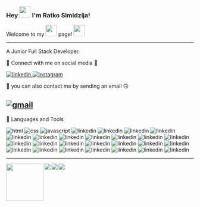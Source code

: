 ### Hey <img src="https://raw.githubusercontent.com/MartinHeinz/MartinHeinz/master/wave.gif" width="30px"> I'm Ratko Simidzija!
Welcome to my <img src="https://cdn.jsdelivr.net/gh/devicons/devicon/icons/github/github-original.svg" width="30px"> page! <img src="https://raw.githubusercontent.com/MartinHeinz/MartinHeinz/master/wave.gif" width="30px">


---

A Junior Full Stack Developer.

💬 Connect with me on social media 🙂

[<img src="https://img.shields.io/badge/LinkedIn-0077B5?style=for-the-badge&logo=linkedin&logoColor=white" alt="linkedin"/>
](https://linkedin.com/in/ratkosimidzija)
[<img src="https://img.shields.io/badge/Instagram-E4405F?style=for-the-badge&logo=instagram&logoColor=white" alt="instagram" />
](https://www.instagram.com/sira08_/)

📧 you can also contact me by sending an email 🙃

[<img src="https://img.shields.io/badge/Gmail-D14836?style=for-the-badge&logo=gmail&logoColor=white" alt="gmail"/>
](mailto:ratko.simidzija@icloud.com)
---

📂 Languages and Tools

<img src="https://img.shields.io/badge/HTML5-E34F26?style=for-the-badge&logo=html5&logoColor=white" alt="html"/> <img src="https://img.shields.io/badge/CSS3-1572B6?style=for-the-badge&logo=css3&logoColor=white" alt="css"/>
<img src="https://img.shields.io/badge/JavaScript-F7DF1E?style=for-the-badge&logo=javascript&logoColor=black" alt="javascript"/>
<img src="https://img.shields.io/badge/npm-CB3837?style=for-the-badge&logo=npm&logoColor=white" alt="linkedin"/>
<img src="https://img.shields.io/badge/Node.js-43853D?style=for-the-badge&logo=node-dot-js&logoColor=white" alt="linkedin"/>
<img src="https://img.shields.io/badge/Yarn-2C8EBB?style=for-the-badge&logo=yarn&logoColor=white" alt="linkedin"/>
<img src="https://img.shields.io/badge/Express.js-000000?style=for-the-badge&logo=express&logoColor=white" alt="linkedin"/>
<img src="https://img.shields.io/badge/Sass-CC6699?style=for-the-badge&logo=sass&logoColor=white" alt="linkedin"/>
<img src="https://img.shields.io/badge/Markdown-000000?style=for-the-badge&logo=markdown&logoColor=white" alt="linkedin"/>
<img src="https://img.shields.io/badge/React-20232A?style=for-the-badge&logo=react&logoColor=61DAFB" alt="linkedin"/>
<img src="https://img.shields.io/badge/Bootstrap-563D7C?style=for-the-badge&logo=bootstrap&logoColor=white" alt="linkedin"/>
<img src="https://img.shields.io/badge/Redux-593D88?style=for-the-badge&logo=redux&logoColor=white" alt="linkedin"/>
<img src="https://img.shields.io/badge/Material--UI-0081CB?style=for-the-badge&logo=material-ui&logoColor=white" alt="linkedin"/>
<img src="https://img.shields.io/badge/React_Router-CA4245?style=for-the-badge&logo=react-router&logoColor=white" alt="linkedin"/>
<img src="https://img.shields.io/badge/jQuery-0769AD?style=for-the-badge&logo=jquery&logoColor=white" alt="linkedin"/>
<img src="https://img.shields.io/badge/Git-F05032?style=for-the-badge&logo=git&logoColor=white" alt="linkedin"/>
<img src="https://img.shields.io/badge/Postman-FF6C37?style=for-the-badge&logo=Postman&logoColor=white" alt="linkedin"/>
<img src="https://img.shields.io/badge/Insomnia-5849be?style=for-the-badge&logo=Insomnia&logoColor=white" alt="linkedin"/>
<img src="https://img.shields.io/badge/Redux-593D88?style=for-the-badge&logo=redux&logoColor=white" alt="linkedin"/>
<img src="https://img.shields.io/badge/Visual_Studio_Code-0078D4?style=for-the-badge&logo=visual%20studio%20code&logoColor=white" alt="linkedin"/>
<img src="https://img.shields.io/badge/Linux-FCC624?style=for-the-badge&logo=linux&logoColor=black" alt="linkedin"/>
<img src="https://img.shields.io/badge/iOS-000000?style=for-the-badge&logo=ios&logoColor=white" alt="linkedin"/>
<img src="https://img.shields.io/badge/Firefox_Browser-FF7139?style=for-the-badge&logo=Firefox-Browser&logoColor=white" alt="linkedin"/>
<img src="https://img.shields.io/badge/Microsoft_Edge-0078D7?style=for-the-badge&logo=Microsoft-edge&logoColor=white" alt="linkedin"/>
<img src="https://img.shields.io/badge/Safari-FF1B2D?style=for-the-badge&logo=Safari&logoColor=white" alt="linkedin"/>
<img src="https://img.shields.io/badge/Google_chrome-4285F4?style=for-the-badge&logo=Google-chrome&logoColor=white" alt="linkedin"/>
<img src="https://img.shields.io/badge/Netlify-00C7B7?style=for-the-badge&logo=netlify&logoColor=white" alt="linkedin"/>
<img src="https://img.shields.io/badge/GitHub-100000?style=for-the-badge&logo=github&logoColor=white" alt="linkedin"/>

---

<a href="https://github.com/ratko-sim/github-readme-stats">
  <img width=100 align="left" src="https://github-readme-stats.vercel.app/api?username=ratko-sim&count_private=true&show_icons=true&bg_color=66000000&text_color=5D6D7E&title_color=0078FF&border_color=66000000&custom_title=GitHub Stats" />
</a>
<a href="https://github.com/ratko-sim/github-readme-stats">
  <img align="left" src="https://github-readme-stats.vercel.app/api/pin/?username=ratko-sim&repo=github-readme-stats&bg_color=66000000&text_color=5D6D7E&title_color=0078FF&border_color=66000000" />
</a>  
<a href="https://github.com/ratko-sim/github-readme-stats">
  <img align="left" src="https://github-readme-stats.vercel.app/api/wakatime?username=sira&bg_color=66000000&text_color=5D6D7E&title_color=0078FF&border_color=66000000" />
</a>
<a href="https://github.com/ratko-sim/github-readme-stats">
  <img align="left" src="https://github-readme-stats.vercel.app/api/top-langs/?username=ratko-sim&layout=compact&bg_color=66000000&text_color=5D6D7E&title_color=0078FF&border_color=66000000" />
</a> 



